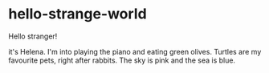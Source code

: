# hello-strange-world

Hello stranger!

it's Helena. I'm into playing the piano and eating green olives.
Turtles are my favourite pets, right after rabbits.
The sky is pink and the sea is blue. 
